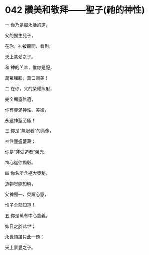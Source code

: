# 042 讚美和敬拜——聖子(祂的神性)

一 你乃是那永活的道，

父的獨生兒子，

在你，神被聽聞、看到，

天上蒙愛之子。

和 神的羔羊，惟你是配，

萬眾屈膝，萬口讚美！

二 在你，父的榮耀照射，

完全顯露無遺，

你有豐滿神性、美德，

永遠神聖至極！

三 你是“無限者”的真像，

神性豐盛蓄藏；

你是“非受造者”榮光，

神心從你顯彰。

四 你名所含極大奧秘，

造物豈能知曉，

父神獨一、榮耀心意，

惟子全部知道！

五 你是萬有中心意義，

如日之於此世；

永世頌讚只此一題：

天上蒙愛之子。

